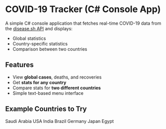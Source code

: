 # COVID-19 Tracker (C# Console App)

A simple C# console application that fetches real-time COVID-19 data from the [disease.sh API](https://disease.sh/) and displays:
- Global statistics
- Country-specific statistics
- Comparison between two countries

## Features
- View **global cases**, deaths, and recoveries
- Get **stats for any country**
- Compare stats for **two different countries**
- Simple text-based menu interface

## Example Countries to Try
Saudi Arabia
USA
India
Brazil
Germany
Japan
Egypt